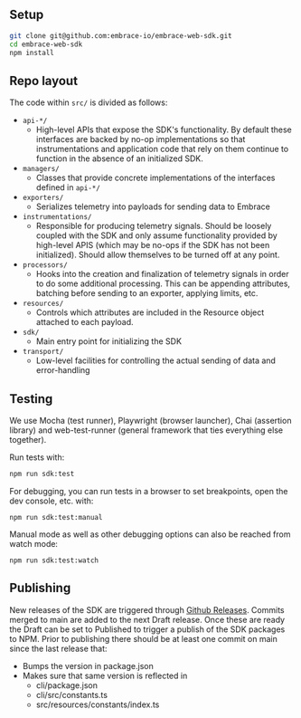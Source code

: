 ## Setup

```sh
git clone git@github.com:embrace-io/embrace-web-sdk.git
cd embrace-web-sdk
npm install
```

## Repo layout

The code within `src/` is divided as follows:

* `api-*/`
  * High-level APIs that expose the SDK's functionality. By default these interfaces are backed by no-op implementations
so that instrumentations and application code that rely on them continue to function in the absence of an initialized SDK. 
* `managers/`
  * Classes that provide concrete implementations of the interfaces defined in `api-*/`
* `exporters/`
  * Serializes telemetry into payloads for sending data to Embrace
* `instrumentations/`
  * Responsible for producing telemetry signals. Should be loosely coupled with the SDK and only assume functionality
  provided by high-level APIS (which may be no-ops if the SDK has not been initialized). Should allow themselves to be
  turned off at any point.
* `processors/`
  * Hooks into the creation and finalization of telemetry signals in order to do some additional processing. This can be
  appending attributes, batching before sending to an exporter, applying limits, etc.
* `resources/`
  * Controls which attributes are included in the Resource object attached to each payload.
* `sdk/`
  * Main entry point for initializing the SDK
* `transport/`
  * Low-level facilities for controlling the actual sending of data and error-handling

## Testing

We use Mocha (test runner), Playwright (browser launcher), Chai (assertion library) and web-test-runner (general
framework that ties everything else together).

Run tests with:

```sh
npm run sdk:test
```

For debugging, you can run tests in a browser to set breakpoints, open the dev console, etc. with:

```
npm run sdk:test:manual
```

Manual mode as well as other debugging options can also be reached from watch mode:

```
npm run sdk:test:watch
```

## Publishing

New releases of the SDK are triggered through [Github Releases](https://github.com/embrace-io/embrace-web-sdk/releases).
Commits merged to main are added to the next Draft release. Once these are ready the Draft can be set to Published to
trigger a publish of the SDK packages to NPM. Prior to publishing there should be at least one commit on main since the
last release that:
* Bumps the version in package.json
* Makes sure that same version is reflected in
  * cli/package.json
  * cli/src/constants.ts
  * src/resources/constants/index.ts